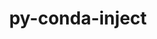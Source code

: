 ---
title: "py-conda-inject"
layout: cache
categories: [package, develop]
meta: {"versions": ["1.3.1"], "compilers": ["gcc@=7.3.1"], "oss": ["amzn2"], "platforms": ["linux"], "targets": ["aarch64", "neoverse_n1", "x86_64_v3"], "stacks": ["aws-isc", "aws-isc-aarch64", "root"], "num_specs": 12, "num_specs_by_stack": {"aws-isc-aarch64": 8, "root": 12, "aws-isc": 4}}
spec_details: [{"hash": "inm6gmwx62bfh6szhezdlq2entvpqyqt", "compiler": "gcc@=7.3.1", "versions": ["1.3.1"], "os": "amzn2", "platform": "linux", "target": "aarch64", "variants": ["build_system=python_pip"], "stacks": ["aws-isc-aarch64", "root"], "size": "-", "tarball": "https://binaries.spack.io/develop/build_cache/linux-amzn2-aarch64/gcc-7.3.1/py-conda-inject-1.3.1/linux-amzn2-aarch64-gcc-7.3.1-py-conda-inject-1.3.1-inm6gmwx62bfh6szhezdlq2entvpqyqt.spack"}, {"hash": "hfllns54ykvcw4v5eqsi3mnuiipdlzdt", "compiler": "gcc@=7.3.1", "versions": ["1.3.1"], "os": "amzn2", "platform": "linux", "target": "aarch64", "variants": ["build_system=python_pip"], "stacks": ["aws-isc-aarch64", "root"], "size": "-", "tarball": "https://binaries.spack.io/develop/build_cache/linux-amzn2-aarch64/gcc-7.3.1/py-conda-inject-1.3.1/linux-amzn2-aarch64-gcc-7.3.1-py-conda-inject-1.3.1-hfllns54ykvcw4v5eqsi3mnuiipdlzdt.spack"}, {"hash": "ovkvkphof4jjpkhrypdrlmi7vv5sdazr", "compiler": "gcc@=7.3.1", "versions": ["1.3.1"], "os": "amzn2", "platform": "linux", "target": "aarch64", "variants": ["build_system=python_pip"], "stacks": ["aws-isc-aarch64", "root"], "size": "-", "tarball": "https://binaries.spack.io/develop/build_cache/linux-amzn2-aarch64/gcc-7.3.1/py-conda-inject-1.3.1/linux-amzn2-aarch64-gcc-7.3.1-py-conda-inject-1.3.1-ovkvkphof4jjpkhrypdrlmi7vv5sdazr.spack"}, {"hash": "gdl2xrck4bnmazcp636yojawvpcygwil", "compiler": "gcc@=7.3.1", "versions": ["1.3.1"], "os": "amzn2", "platform": "linux", "target": "aarch64", "variants": ["build_system=python_pip"], "stacks": ["aws-isc-aarch64", "root"], "size": "-", "tarball": "https://binaries.spack.io/develop/build_cache/linux-amzn2-aarch64/gcc-7.3.1/py-conda-inject-1.3.1/linux-amzn2-aarch64-gcc-7.3.1-py-conda-inject-1.3.1-gdl2xrck4bnmazcp636yojawvpcygwil.spack"}, {"hash": "fyh7pcvpezfsgtns6zccb4k72hdukpha", "compiler": "gcc@=7.3.1", "versions": ["1.3.1"], "os": "amzn2", "platform": "linux", "target": "neoverse_n1", "variants": ["build_system=python_pip"], "stacks": ["aws-isc-aarch64", "root"], "size": "-", "tarball": "https://binaries.spack.io/develop/build_cache/linux-amzn2-neoverse_n1/gcc-7.3.1/py-conda-inject-1.3.1/linux-amzn2-neoverse_n1-gcc-7.3.1-py-conda-inject-1.3.1-fyh7pcvpezfsgtns6zccb4k72hdukpha.spack"}, {"hash": "helawelkl6tvk755fi6dpywmmuuywxdo", "compiler": "gcc@=7.3.1", "versions": ["1.3.1"], "os": "amzn2", "platform": "linux", "target": "neoverse_n1", "variants": ["build_system=python_pip"], "stacks": ["aws-isc-aarch64", "root"], "size": "-", "tarball": "https://binaries.spack.io/develop/build_cache/linux-amzn2-neoverse_n1/gcc-7.3.1/py-conda-inject-1.3.1/linux-amzn2-neoverse_n1-gcc-7.3.1-py-conda-inject-1.3.1-helawelkl6tvk755fi6dpywmmuuywxdo.spack"}, {"hash": "cpfxngky54qjh2gio4xerrq74s2x4hvx", "compiler": "gcc@=7.3.1", "versions": ["1.3.1"], "os": "amzn2", "platform": "linux", "target": "neoverse_n1", "variants": ["build_system=python_pip"], "stacks": ["aws-isc-aarch64", "root"], "size": "-", "tarball": "https://binaries.spack.io/develop/build_cache/linux-amzn2-neoverse_n1/gcc-7.3.1/py-conda-inject-1.3.1/linux-amzn2-neoverse_n1-gcc-7.3.1-py-conda-inject-1.3.1-cpfxngky54qjh2gio4xerrq74s2x4hvx.spack"}, {"hash": "qnk7rx374b5gkvi2mxp2femghmamn63n", "compiler": "gcc@=7.3.1", "versions": ["1.3.1"], "os": "amzn2", "platform": "linux", "target": "neoverse_n1", "variants": ["build_system=python_pip"], "stacks": ["aws-isc-aarch64", "root"], "size": "-", "tarball": "https://binaries.spack.io/develop/build_cache/linux-amzn2-neoverse_n1/gcc-7.3.1/py-conda-inject-1.3.1/linux-amzn2-neoverse_n1-gcc-7.3.1-py-conda-inject-1.3.1-qnk7rx374b5gkvi2mxp2femghmamn63n.spack"}, {"hash": "s6bdqp3ynbaxkvlfmo72rdvisln6j4p2", "compiler": "gcc@=7.3.1", "versions": ["1.3.1"], "os": "amzn2", "platform": "linux", "target": "x86_64_v3", "variants": ["build_system=python_pip"], "stacks": ["root", "aws-isc"], "size": "-", "tarball": "https://binaries.spack.io/develop/build_cache/linux-amzn2-x86_64_v3/gcc-7.3.1/py-conda-inject-1.3.1/linux-amzn2-x86_64_v3-gcc-7.3.1-py-conda-inject-1.3.1-s6bdqp3ynbaxkvlfmo72rdvisln6j4p2.spack"}, {"hash": "sm32r7gcu35nzuuhtsxqpjx4xzb3omvk", "compiler": "gcc@=7.3.1", "versions": ["1.3.1"], "os": "amzn2", "platform": "linux", "target": "x86_64_v3", "variants": ["build_system=python_pip"], "stacks": ["root", "aws-isc"], "size": "-", "tarball": "https://binaries.spack.io/develop/build_cache/linux-amzn2-x86_64_v3/gcc-7.3.1/py-conda-inject-1.3.1/linux-amzn2-x86_64_v3-gcc-7.3.1-py-conda-inject-1.3.1-sm32r7gcu35nzuuhtsxqpjx4xzb3omvk.spack"}, {"hash": "zvampgilf746ffzlyxohpx2rzrfmalob", "compiler": "gcc@=7.3.1", "versions": ["1.3.1"], "os": "amzn2", "platform": "linux", "target": "x86_64_v3", "variants": ["build_system=python_pip"], "stacks": ["root", "aws-isc"], "size": "-", "tarball": "https://binaries.spack.io/develop/build_cache/linux-amzn2-x86_64_v3/gcc-7.3.1/py-conda-inject-1.3.1/linux-amzn2-x86_64_v3-gcc-7.3.1-py-conda-inject-1.3.1-zvampgilf746ffzlyxohpx2rzrfmalob.spack"}, {"hash": "tojyp5h6irtfmjnp2crfge25ang5givh", "compiler": "gcc@=7.3.1", "versions": ["1.3.1"], "os": "amzn2", "platform": "linux", "target": "x86_64_v3", "variants": ["build_system=python_pip"], "stacks": ["root", "aws-isc"], "size": "-", "tarball": "https://binaries.spack.io/develop/build_cache/linux-amzn2-x86_64_v3/gcc-7.3.1/py-conda-inject-1.3.1/linux-amzn2-x86_64_v3-gcc-7.3.1-py-conda-inject-1.3.1-tojyp5h6irtfmjnp2crfge25ang5givh.spack"}]
---